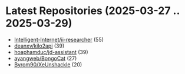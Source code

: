 # Latest Repositories (2025-03-27 .. 2025-03-29)

- [Intelligent-Internet/ii-researcher](https://github.com/Intelligent-Internet/ii-researcher) (55)
- [deanxv/kilo2api](https://github.com/deanxv/kilo2api) (39)
- [hoaphamduc/jd-assistant](https://github.com/hoaphamduc/jd-assistant) (39)
- [ayangweb/BongoCat](https://github.com/ayangweb/BongoCat) (27)
- [Byrom90/XeUnshackle](https://github.com/Byrom90/XeUnshackle) (20)
